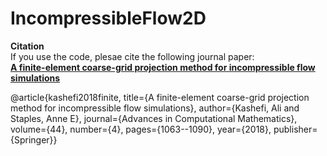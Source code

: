# IncompressibleFlow2D


**Citation** <br>
If you use the code, plesae cite the following journal paper: <br>
**[A finite-element coarse-grid projection method for incompressible flow simulations](https://link.springer.com/article/10.1007/s10444-017-9573-5)**

@article{kashefi2018finite,
  title={A finite-element coarse-grid projection method for incompressible flow simulations},
  author={Kashefi, Ali and Staples, Anne E},
  journal={Advances in Computational Mathematics},
  volume={44},
  number={4},
  pages={1063--1090},
  year={2018},
  publisher={Springer}}
